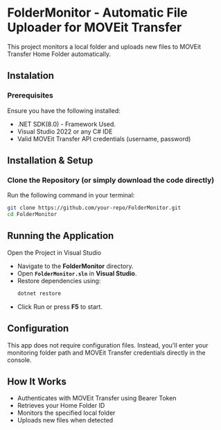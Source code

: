 # FolderMonitor - Automatic File Uploader for MOVEit Transfer

This project monitors a local folder and uploads new files to MOVEit Transfer Home Folder automatically.

## Instalation

### Prerequisites

Ensure you have the following installed:
* .NET SDK(8.0) - Framework Used.
* Visual Studio 2022  or any C# IDE
* Valid MOVEit Transfer API credentials (username, password)

## Installation & Setup

### Clone the Repository (or simply download the code directly)
Run the following command in your terminal:
```bash
git clone https://github.com/your-repo/FolderMonitor.git
cd FolderMonitor
```
## Running the Application
 Open the Project in Visual Studio  
- Navigate to the **FolderMonitor** directory.  
- Open **`FolderMonitor.sln`** in **Visual Studio**.  
- Restore dependencies using:  
  ```bash
  dotnet restore
- Click Run or press **F5** to start.
## Configuration
This app does not require configuration files. 
Instead, you'll enter your monitoring folder path and MOVEit Transfer credentials directly in the console.

## How It Works
* Authenticates with MOVEit Transfer using Bearer Token
* Retrieves your Home Folder ID
* Monitors the specified local folder
* Uploads new files when detected
